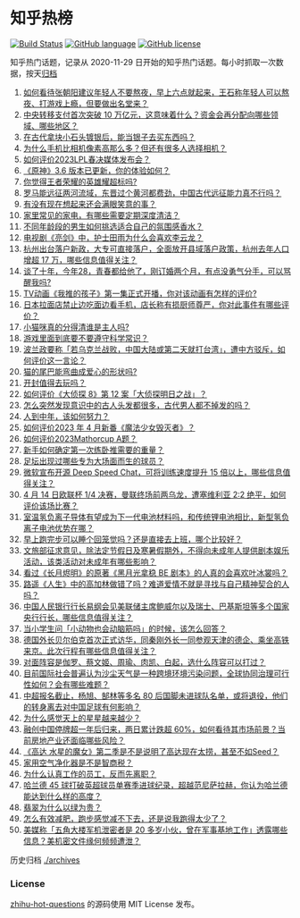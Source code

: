 # 知乎热榜
[![Build Status](https://github.com/ToWeLong/zhihu-hot-questions/workflows/CI/badge.svg)](https://github.com/ToWeLong/zhihu-hot-questions/actions)
[![GitHub language](https://img.shields.io/badge/language-golang-orange.svg)](https://golang.org/)
[![GitHub license](https://img.shields.io/github/license/ToWeLong/zhihu-hot-questions)](https://github.com/ToWeLong/zhihu-hot-questions/blob/main/LICENSE)

知乎热门话题，记录从 2020-11-29 日开始的知乎热门话题。每小时抓取一次数据，按天[归档](./archives)

<!-- BEGIN -->

1. [如何看待张朝阳建议年轻人不要熬夜，早上六点就起来，王石称年轻人可以熬夜、打游戏上瘾，但要做出名堂来？](https://www.zhihu.com/question/595425826)
1. [中央转移支付首次突破 10 万亿元，这意味着什么？资金会再分配向哪些领域、哪些地区？](https://www.zhihu.com/question/595425847)
1. [在古代拿块小石头镀银后，能当银子去买东西吗？](https://www.zhihu.com/question/589065183)
1. [为什么手机比相机像素高那么多？但还有很多人选择相机？](https://www.zhihu.com/question/594939637)
1. [如何评价2023LPL春决媒体发布会？](https://www.zhihu.com/question/595555438)
1. [《原神》3.6 版本已更新，你的体验如何？](https://www.zhihu.com/question/595118408)
1. [你觉得王者荣耀的英雄耀超标吗?](https://www.zhihu.com/question/588296788)
1. [罗马能远征两河流域，东晋过个黄河都费劲，中国古代远征能力真不行吗？](https://www.zhihu.com/question/594859367)
1. [有没有现在想起来还会满眼笑意的事？](https://www.zhihu.com/question/592716224)
1. [家里常见的家电，有哪些需要定期深度清洁？](https://www.zhihu.com/question/593485928)
1. [不同年龄段的男生如何挑选适合自己的氛围感香水？](https://www.zhihu.com/question/594983901)
1. [电视剧《亮剑》中，护士田雨为什么会喜欢李云龙？](https://www.zhihu.com/question/579461802)
1. [杭州出台落户新政，大专可直接落户，全面放开县域落户政策，杭州去年人口增超 17 万，哪些信息值得关注？](https://www.zhihu.com/question/595457145)
1. [谈了十年，今年28，青春都给他了，刚订婚两个月，有点没勇气分手，可以骂醒我吗?](https://www.zhihu.com/question/593281919)
1. [TV动画《我推的孩子》第一集正式开播，你对该动画有怎样的评价?](https://www.zhihu.com/question/595259220)
1. [日本拉面店禁止边吃面边看手机，店长称有损厨师尊严，你对此事件有哪些评价？](https://www.zhihu.com/question/594785284)
1. [小猫咪真的分得清谁是主人吗?](https://www.zhihu.com/question/594205169)
1. [游戏里面到底要不要遵守科学常识？](https://www.zhihu.com/question/595231825)
1. [波兰政要称「若乌克兰战败，中国大陆或第二天就打台湾」，遭中方驳斥，如何评价这一言论？](https://www.zhihu.com/question/595521347)
1. [猫的尾巴能弯曲成爱心的形状吗?](https://www.zhihu.com/question/594207737)
1. [开封值得去玩吗？](https://www.zhihu.com/question/288306877)
1. [如何评价《大侦探 8》第 12 案「大侦探明日之战」？](https://www.zhihu.com/question/595314272)
1. [怎么突然发现意识中的古人头发都很多，古代男人都不掉发的吗？](https://www.zhihu.com/question/595118134)
1. [人到中年，该如何努力？](https://www.zhihu.com/question/267633362)
1. [如何评价2023 年 4 月新番《魔法少女毁灭者》？](https://www.zhihu.com/question/594530836)
1. [如何评价2023Mathorcup A题？](https://www.zhihu.com/question/595289160)
1. [新手如何确定第一次练卧推需要的重量？](https://www.zhihu.com/question/594214303)
1. [足坛出现过哪些专为大场面而生的球员？](https://www.zhihu.com/question/386349146)
1. [微软宣布开源 Deep Speed Chat，可将训练速度提升 15 倍以上，哪些信息值得关注？](https://www.zhihu.com/question/595311294)
1. [4 月 14 日欧联杯 1/4 决赛，曼联终场前两乌龙，遭塞维利亚 2:2 绝平，如何评价该场比赛？](https://www.zhihu.com/question/595484339)
1. [室温氢负离子导体有望成为下一代电池材料吗，和传统锂电池相比，新型氢负离子电池优势在哪？](https://www.zhihu.com/question/595530364)
1. [早上跑完步可以睡个回笼觉吗？还是直接去上班，哪个比较好？](https://www.zhihu.com/question/594001005)
1. [文旅部征求意见，除法定节假日及寒暑假期外，不得向未成年人提供剧本娱乐活动，该类活动对未成年有哪些影响？](https://www.zhihu.com/question/595499389)
1. [看过《长月烬明》的原著《黑月光拿稳 BE 剧本》的人真的会喜欢叶冰裳吗？](https://www.zhihu.com/question/525937902)
1. [路遥《人生》中的高加林做错了吗？难道爱情不就是寻找与自己精神契合的人吗？](https://www.zhihu.com/question/35755752)
1. [中国人民银行行长易纲会见美联储主席鲍威尔以及瑞士、巴基斯坦等多个国家央行行长，哪些信息值得关注？](https://www.zhihu.com/question/595504988)
1. [当小学生问「小动物也会动脑筋吗」的时候，该怎么回答？](https://www.zhihu.com/question/593514306)
1. [德国外长贝尔伯克首次正式访华，同秦刚外长一同参观天津的德企、乘坐高铁来京。此次行程有哪些信息值得关注？](https://www.zhihu.com/question/595565109)
1. [对面阵容是伽罗、蔡文姬、周瑜、肉凯、白起，选什么阵容可以打过？](https://www.zhihu.com/question/530278128)
1. [目前国际社会普遍认为沙尘天气是一种跨境环境污染问题，全球协同治理可行性如何？会有哪些难题？](https://www.zhihu.com/question/595440247)
1. [中超报名截止，杨旭、郜林等多名 80 后国脚未进球队名单，或将退役，他们的转身离去对中国足球有何影响？](https://www.zhihu.com/question/595422052)
1. [为什么感觉天上的星星越来越少？](https://www.zhihu.com/question/583596152)
1. [融创中国停牌超一年后归来，两日累计跌超 60%，如何看待其市场前景？当前房地产业还面临哪些风险？](https://www.zhihu.com/question/595541445)
1. [《高达 水星的魔女》第二季是不是说明了高达现在太捞，甚至不如Seed？](https://www.zhihu.com/question/594565373)
1. [家用空气净化器是不是智商税？](https://www.zhihu.com/question/506812274)
1. [为什么认真工作的员工，反而先离职？](https://www.zhihu.com/question/591542665)
1. [哈兰德 45 球打破英超球员单赛季进球纪录，超越范尼萨拉赫，你认为哈兰德能达到什么样的高度？](https://www.zhihu.com/question/595096544)
1. [翡翠为什么以绿为贵？](https://www.zhihu.com/question/589229690)
1. [怎么有效减肥，跑步感觉减不下去，还是说我跑得太少了？](https://www.zhihu.com/question/592705740)
1. [美媒称「五角大楼军机泄密者是 20 多岁小伙，曾在军事基地工作」透露哪些信息？美机密文件缘何频频遭泄？](https://www.zhihu.com/question/595357774)

<!-- END -->

历史归档 [./archives](./archives)


### License
[zhihu-hot-questions](https://github.com/towelong/zhihu-hot-questions) 的源码使用 MIT License 发布。